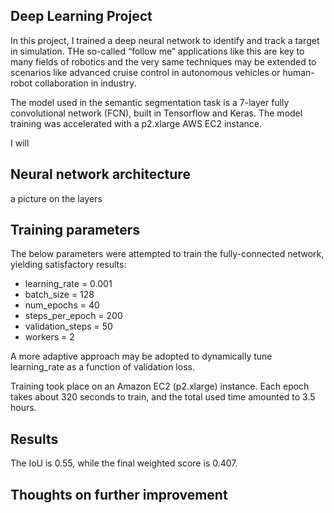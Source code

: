## Deep Learning Project <!-- omit in toc -->
In this project, I trained a deep neural network to identify and track a target in simulation. THe so-called “follow me” applications like this are key to many fields of robotics and the very same techniques may be extended to scenarios like advanced cruise control in autonomous vehicles or human-robot collaboration in industry.

The model used in the semantic segmentation task is a 7-layer fully convolutional network (FCN), built in Tensorflow and Keras. The model training was accelerated with a p2.xlarge AWS EC2 instance.

I will 

## Neural network architecture <!-- omit in toc -->
a picture on the layers

## Training parameters <!-- omit in toc -->

The below parameters were attempted to train the fully-connected network, yielding satisfactory results:

- learning_rate = 0.001
- batch_size = 128
- num_epochs = 40
- steps_per_epoch = 200
- validation_steps = 50
- workers = 2

A more adaptive approach may be adopted to dynamically tune learning_rate as a function of validation loss. 

Training took place on an Amazon EC2 (p2.xlarge) instance. Each epoch takes about 320 seconds to train, and the total used time amounted to 3.5 hours.

## Results <!-- omit in toc -->

The IoU is 0.55, while the final weighted score is 0.407.

## Thoughts on further improvement <!-- omit in toc -->
